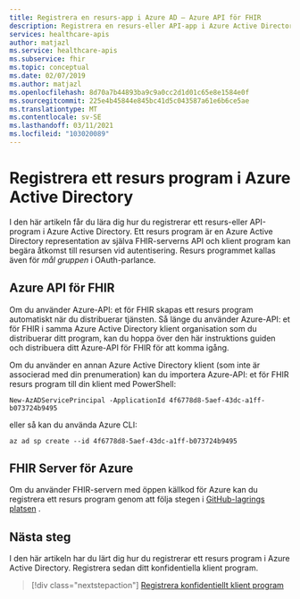 ```yaml
---
title: Registrera en resurs-app i Azure AD – Azure API för FHIR
description: Registrera en resurs-eller API-app i Azure Active Directory så att klient program kan begära åtkomst till resursen vid autentisering.
services: healthcare-apis
author: matjazl
ms.service: healthcare-apis
ms.subservice: fhir
ms.topic: conceptual
ms.date: 02/07/2019
ms.author: matjazl
ms.openlocfilehash: 8d70a7b44893ba9c9a0cc2d1d01c65e8e1584e0f
ms.sourcegitcommit: 225e4b45844e845bc41d5c043587a61e6b6ce5ae
ms.translationtype: MT
ms.contentlocale: sv-SE
ms.lasthandoff: 03/11/2021
ms.locfileid: "103020089"
---
```

# <a name="register-a-resource-application-in-azure-active-directory"></a>Registrera ett resurs program i Azure Active Directory

I den här artikeln får du lära dig hur du registrerar ett resurs-eller API-program i Azure Active Directory. Ett resurs program är en Azure Active Directory representation av själva FHIR-serverns API och klient program kan begära åtkomst till resursen vid autentisering. Resurs programmet kallas även för *mål gruppen* i OAuth-parlance.

## <a name="azure-api-for-fhir"></a>Azure API för FHIR

Om du använder Azure-API: et för FHIR skapas ett resurs program automatiskt när du distribuerar tjänsten. Så länge du använder Azure-API: et för FHIR i samma Azure Active Directory klient organisation som du distribuerar ditt program, kan du hoppa över den här instruktions guiden och distribuera ditt Azure-API för FHIR för att komma igång.

Om du använder en annan Azure Active Directory klient (som inte är associerad med din prenumeration) kan du importera Azure-API: et för FHIR resurs program till din klient med PowerShell:

```azurepowershell-interactive
New-AzADServicePrincipal -ApplicationId 4f6778d8-5aef-43dc-a1ff-b073724b9495
```

eller så kan du använda Azure CLI:

```azurecli-interactive
az ad sp create --id 4f6778d8-5aef-43dc-a1ff-b073724b9495
```

## <a name="fhir-server-for-azure"></a>FHIR Server för Azure

Om du använder FHIR-servern med öppen källkod för Azure kan du registrera ett resurs program genom att följa stegen i [GitHub-lagrings platsen](https://github.com/microsoft/fhir-server/blob/master/docs/Register-Resource-Application.md) . 

## <a name="next-steps"></a>Nästa steg

I den här artikeln har du lärt dig hur du registrerar ett resurs program i Azure Active Directory. Registrera sedan ditt konfidentiella klient program.
 
>[!div class="nextstepaction"]
>[Registrera konfidentiellt klient program](register-confidential-azure-ad-client-app.md)